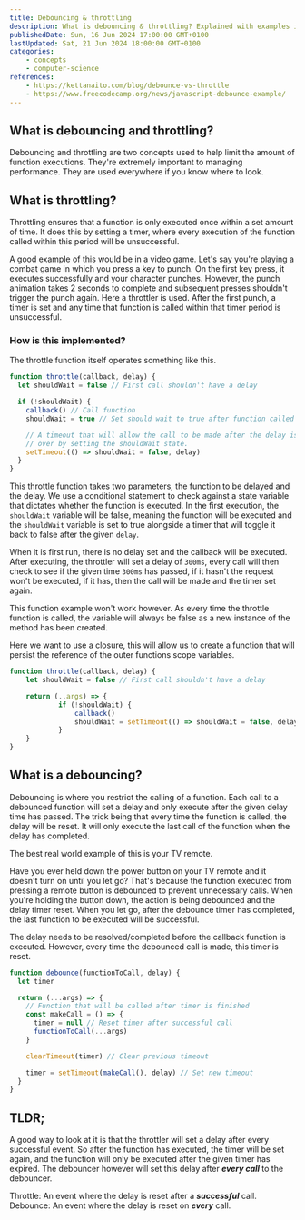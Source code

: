 ```yaml
---
title: Debouncing & throttling
description: What is debouncing & throttling? Explained with examples in JavaScript.
publishedDate: Sun, 16 Jun 2024 17:00:00 GMT+0100
lastUpdated: Sat, 21 Jun 2024 18:00:00 GMT+0100
categories:
    - concepts
    - computer-science
references:
    - https://kettanaito.com/blog/debounce-vs-throttle
    - https://www.freecodecamp.org/news/javascript-debounce-example/
---
```


## What is debouncing and throttling?

Debouncing and throttling are two concepts used to help limit the amount of function executions. They're extremely important to managing performance. They are used everywhere if you know where to look.

## What is throttling?

Throttling ensures that a function is only executed once within a set amount of time. It does this by setting a timer, where every execution of the function called within this period will be unsuccessful.

A good example of this would be in a video game. Let's say you're playing a combat game in which you press a key to punch. On the first key press, it executes successfully and your character punches. However, the punch animation takes 2 seconds to complete and subsequent presses shouldn't trigger the punch again. Here a throttler is used. After the first punch, a timer is set and any time that function is called within that timer period is unsuccessful.

### How is this implemented?

The throttle function itself operates something like this.

```js
function throttle(callback, delay) {
  let shouldWait = false // First call shouldn't have a delay

  if (!shouldWait) {
    callback() // Call function
    shouldWait = true // Set should wait to true after function called

    // A timeout that will allow the call to be made after the delay is
    // over by setting the shouldWait state.
    setTimeout(() => shouldWait = false, delay)
  }
}
```

This throttle function takes two parameters, the function to be delayed and the delay. We use a conditional statement to check against a state variable that dictates whether the function is executed. In the first execution, the `shouldWait` variable will be false, meaning the function will be executed and the `shouldWait` variable is set to true alongside a timer that will toggle it back to false after the given `delay`.

When it is first run, there is no delay set and the callback will be executed. After executing, the throttler will set a delay of `300ms`, every call will then check to see if the given time `300ms` has passed, if it hasn't the request won't be executed, if it has, then the call will be made and the timer set again.

This function example won't work however. As every time the throttle function is called, the variable will always be false as a new instance of the method has been created.

Here we want to use a closure, this will allow us to create a function that will persist the reference of the outer functions scope variables.

```js
function throttle(callback, delay) {
	let shouldWait = false // First call shouldn't have a delay

	return (..args) => {
			if (!shouldWait) {
				callback()
				shouldWait = setTimeout(() => shouldWait = false, delay)
			}
	}
}
```

## What is a debouncing?

Debouncing is where you restrict the calling of a function. Each call to a debounced function will set a delay and only execute after the given delay time has passed. The trick being that every time the function is called, the delay will be reset. It will only execute the last call of the function when the delay has completed.

The best real world example of this is your TV remote.

Have you ever held down the power button on your TV remote and it doesn't turn on until you let go? That's because the function executed from pressing a remote button is debounced to prevent unnecessary calls. When you're holding the button down, the action is being debounced and the delay timer reset. When you let go, after the debounce timer has completed, the last function to be executed will be successful.

The delay needs to be resolved/completed before the callback function is executed.
However, every time the debounced call is made, this timer is reset.

```js
function debounce(functionToCall, delay) {
  let timer

  return (...args) => {
    // Function that will be called after timer is finished
    const makeCall = () => {
      timer = null // Reset timer after successful call
      functionToCall(...args)
    }

    clearTimeout(timer) // Clear previous timeout

    timer = setTimeout(makeCall(), delay) // Set new timeout
  }
}
```

## TLDR;

A good way to look at it is that the throttler will set a delay after every successful event. So after the function has executed, the timer will be set again, and the function will only be executed after the given timer has expired. The debouncer however will set this delay after ***every call*** to the debouncer.

Throttle: An event where the delay is reset after a ***successful*** call.
Debounce: An event where the delay is reset on ***every*** call.
